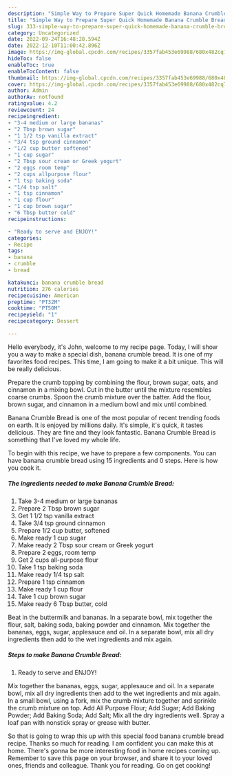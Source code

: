 ```yaml
---
description: "Simple Way to Prepare Super Quick Homemade Banana Crumble Bread"
title: "Simple Way to Prepare Super Quick Homemade Banana Crumble Bread"
slug: 313-simple-way-to-prepare-super-quick-homemade-banana-crumble-bread
category: Uncategorized
date: 2022-09-24T16:48:28.594Z
date: 2022-12-10T11:00:42.896Z
image: https://img-global.cpcdn.com/recipes/3357fab453e69988/680x482cq70/banana-crumble-bread-recipe-main-photo.jpg
hideToc: false
enableToc: true
enableTocContent: false
thumbnail: https://img-global.cpcdn.com/recipes/3357fab453e69988/680x482cq70/banana-crumble-bread-recipe-main-photo.jpg
cover: https://img-global.cpcdn.com/recipes/3357fab453e69988/680x482cq70/banana-crumble-bread-recipe-main-photo.jpg
author: Admin
authorAv: notfound
ratingvalue: 4.2
reviewcount: 24
recipeingredient:
- "3-4 medium or large bananas"
- "2 Tbsp brown sugar"
- "1 1/2 tsp vanilla extract"
- "3/4 tsp ground cinnamon"
- "1/2 cup butter softened"
- "1 cup sugar"
- "2 Tbsp sour cream or Greek yogurt"
- "2 eggs room temp"
- "2 cups allpurpose flour"
- "1 tsp baking soda"
- "1/4 tsp salt"
- "1 tsp cinnamon"
- "1 cup flour"
- "1 cup brown sugar"
- "6 Tbsp butter cold"
recipeinstructions:

- "Ready to serve and ENJOY!"
categories:
- Recipe
tags:
- banana
- crumble
- bread

katakunci: banana crumble bread 
nutrition: 276 calories
recipecuisine: American
preptime: "PT32M"
cooktime: "PT50M"
recipeyield: "1"
recipecategory: Dessert

---
```



Hello everybody, it's John, welcome to my recipe page. Today, I will show you a way to make a special dish, banana crumble bread. It is one of my favorites food recipes. This time, I am going to make it a bit unique. This will be really delicious.

Prepare the crumb topping by combining the flour, brown sugar, oats, and cinnamon in a mixing bowl. Cut in the butter until the mixture resembles coarse crumbs. Spoon the crumb mixture over the batter. Add the flour, brown sugar, and cinnamon in a medium bowl and mix until combined.

Banana Crumble Bread is one of the most popular of recent trending foods on earth. It is enjoyed by millions daily. It's simple, it's quick, it tastes delicious. They are fine and they look fantastic. Banana Crumble Bread is something that I've loved my whole life.


To begin with this recipe, we have to prepare a few components. You can have banana crumble bread using 15 ingredients and 0 steps. Here is how you cook it.

<!--inarticleads1-->

##### The ingredients needed to make Banana Crumble Bread:

1. Take 3-4 medium or large bananas
1. Prepare 2 Tbsp brown sugar
1. Get 1 1/2 tsp vanilla extract
1. Take 3/4 tsp ground cinnamon
1. Prepare 1/2 cup butter, softened
1. Make ready 1 cup sugar
1. Make ready 2 Tbsp sour cream or Greek yogurt
1. Prepare 2 eggs, room temp
1. Get 2 cups all-purpose flour
1. Take 1 tsp baking soda
1. Make ready 1/4 tsp salt
1. Prepare 1 tsp cinnamon
1. Make ready 1 cup flour
1. Take 1 cup brown sugar
1. Make ready 6 Tbsp butter, cold


Beat in the buttermilk and bananas. In a separate bowl, mix together the flour, salt, baking soda, baking powder and cinnamon. Mix together the bananas, eggs, sugar, applesauce and oil. In a separate bowl, mix all dry ingredients then add to the wet ingredients and mix again. 

<!--inarticleads2-->

##### Steps to make Banana Crumble Bread:


1. Ready to serve and ENJOY!

Mix together the bananas, eggs, sugar, applesauce and oil. In a separate bowl, mix all dry ingredients then add to the wet ingredients and mix again. In a small bowl, using a fork, mix the crumb mixture together and sprinkle the crumb mixture on top. Add All Purpose Flour; Add Sugar; Add Baking Powder; Add Baking Soda; Add Salt; Mix all the dry ingredients well. Spray a loaf pan with nonstick spray or grease with butter. 

So that is going to wrap this up with this special food banana crumble bread recipe. Thanks so much for reading. I am confident you can make this at home. There's gonna be more interesting food in home recipes coming up. Remember to save this page on your browser, and share it to your loved ones, friends and colleague. Thank you for reading. Go on get cooking!
